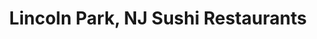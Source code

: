 ---
layout: city
title: Lincoln Park, NJ Sushi Restaurants
permalink: /new-jersey/lincoln-park/
stateAbbr: NJ
stateName: New Jersey
cityName: Lincoln Park
---